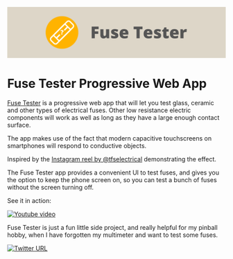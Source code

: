![Fuse Tester logo](images/github.png)

# Fuse Tester Progressive Web App

[Fuse Tester](https://fusetester.com) is a progressive web app that will let you test glass, ceramic and other types of 
electrical fuses. Other low resistance electric components will work as well as long as they have a large enough
contact surface.

The app makes use of the fact that modern capacitive touchscreens on smartphones will respond to conductive objects.

Inspired by the [Instagram reel by @tfselectrical](https://www.instagram.com/tfselectrical/reel/DBSE8_ssWIu/) demonstrating the effect.

The Fuse Tester app provides a convenient UI to test fuses, and gives you the option to keep the phone screen on, so you can test a bunch of fuses without the screen turning off.

See it in action:

[![Youtube video](https://img.youtube.com/vi/tQqc5RwsBjs/0.jpg)](https://www.youtube.com/watch?v=tQqc5RwsBjs)

Fuse Tester is just a fun little side project, and really helpful for my pinball hobby, when I have forgotten my multimeter and want to test some fuses. 

[![Twitter URL](https://img.shields.io/twitter/url/https/twitter.com/KoenReus.svg?style=social&label=Follow%20%40KoenReus)](https://twitter.com/KoenReus)
